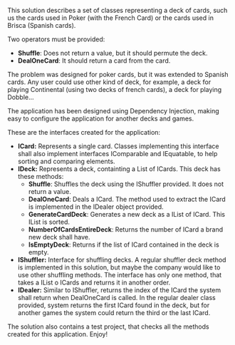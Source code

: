 <p>This solution describes a set of classes representing a deck of cards, such us the cards used in Poker (with the French Card) or the cards used in Brisca (Spanish cards).
</p>

<p>Two operators must be provided:</p>

<ul> 
    <li>
        <b>Shuffle</b>: Does not return a value, but it should permute the deck.
    </li>
    <li>
        <b>DealOneCard</b>: It should return a card from the card.
    </li>
</ul>

<p>The problem was designed for poker cards, but it was extended to Spanish cards. Any user could use other kind of deck, for example, a deck for playing Continental (using two decks of french cards), a deck for playing Dobble...</p>

The application has been designed using Dependency Injection, making easy to configure the application for another decks and games.

These are the interfaces created for the application:
<ul>
    <li>
        <b>ICard:</b>
        Represents a single card. Classes implementing this interface shall also implement interfaces IComparable and IEquatable, to help sorting and comparing elements.
    </li>
    <li>
        <b>IDeck:</b>
        Represents a deck, containting a List of ICards. This deck has these methods:
            <ul>
                <li>
                    <b>Shuffle</b>:
                    Shuffles the deck using the IShuffler provided. It does not return a value.
                </li>
                <li>
                    <b>DealOneCard</b>:
                    Deals a ICard. The method used to extract the ICard is implemented in the IDealer object provided.
                </li>
                <li>
                    <b>GenerateCardDeck</b>:
                    Generates a new deck as a IList of ICard. This IList is sorted.
                </li>
                <li>
                    <b>NumberOfCardsEntireDeck</b>:
                    Returns the number of ICard a brand new deck shall have.
                </li>
                <li>
                    <b>IsEmptyDeck</b>:
                    Returns if the list of ICard contained
                    in the deck is empty.
                </li>
            </ul>
	</li>
    <li>
        <b>IShuffler:</b>
        Interface for shuffling decks. A regular shuffler deck method is implemented in this solution, but maybe the company would like to use  other shuffling methods. The interface has only one method, that takes a IList o ICards and returns it in another order.
    </li>
    <li>
        <b>IDealer:</b>
        Similar to IShuffler, returns the index of the ICard the system shall return when DealOneCard is called. In the regular dealer class provided, system returns the first ICard found in the deck, but for another games the system could return the third or the last ICard.
    </li>
</ul>

<p>The solution also contains a test project, that checks all the methods created for this application. Enjoy!</p>